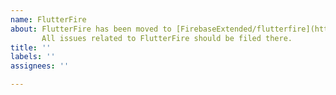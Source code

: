 ```yaml
---
name: FlutterFire
about: FlutterFire has been moved to [FirebaseExtended/flutterfire](https://github.com/FirebaseExtended/flutterfire).
       All issues related to FlutterFire should be filed there.
title: ''
labels: ''
assignees: ''

---
```


